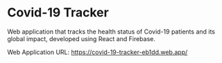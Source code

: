 # Covid-19 Tracker
Web application that tracks the health status of Covid-19 patients and its global impact, developed using React and Firebase.

Web Application URL: https://covid-19-tracker-eb1dd.web.app/

